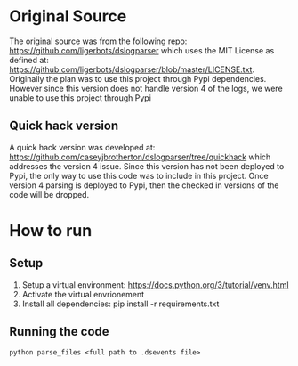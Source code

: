 # Original Source
The original source was from the following repo: https://github.com/ligerbots/dslogparser which uses the MIT License as defined at: https://github.com/ligerbots/dslogparser/blob/master/LICENSE.txt. Originally the plan was to use this project through Pypi dependencies. However since this version does not handle version 4 of the logs, we were unable to use this project through Pypi

## Quick hack version 
A quick hack version was developed at: https://github.com/caseyjbrotherton/dslogparser/tree/quickhack which addresses the version 4 issue. Since this version has not been deployed to Pypi, the only way to use this code was to include in this project. Once version 4 parsing is deployed to Pypi, then the checked in versions of the code will be dropped.


# How to run

## Setup
1. Setup a virtual environment: https://docs.python.org/3/tutorial/venv.html 
2. Activate the virtual envrionement
3. Install all dependencies: pip install -r requirements.txt

## Running the code
```
python parse_files <full path to .dsevents file>